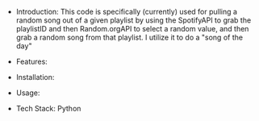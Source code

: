 - Introduction:
This code is specifically (currently) used for pulling a random song
out of a given playlist by using the SpotifyAPI to grab the playlistID
and then Random.orgAPI to select a random value, and then grab a
random song from that playlist. I utilize it to do a "song of the day"

- Features:

- Installation:

- Usage:

- Tech Stack:
Python
